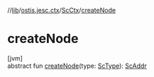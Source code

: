 //[lib](../../../index.md)/[ostis.jesc.ctx](../index.md)/[ScCtx](index.md)/[createNode](create-node.md)

# createNode

[jvm]\
abstract fun [createNode](create-node.md)(type: [ScType](../../ostis.jesc.client.model.type/-sc-type/index.md)): [ScAddr](../../ostis.jesc.client.model.addr/-sc-addr/index.md)

